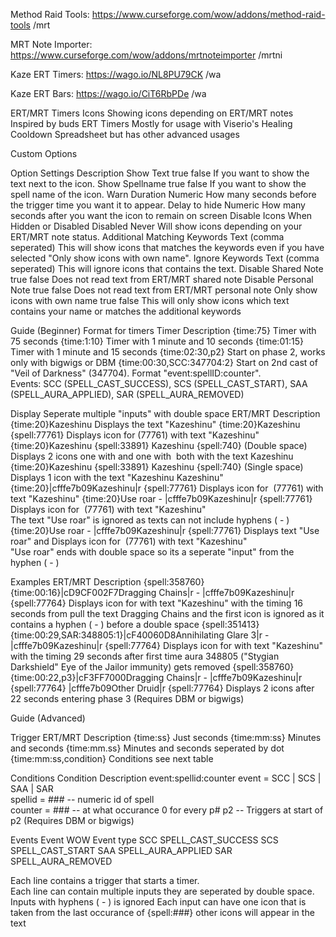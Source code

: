 Method Raid Tools:
https://www.curseforge.com/wow/addons/method-raid-tools
/mrt

MRT Note Importer:
https://www.curseforge.com/wow/addons/mrtnoteimporter
/mrtni

Kaze ERT Timers:
https://wago.io/NL8PU79CK
/wa

Kaze ERT Bars:
https://wago.io/CiT6RbPDe
/wa

ERT/MRT Timers Icons
Showing icons depending on ERT/MRT notes
Inspired by buds ERT Timers
Mostly for usage with Viserio's Healing Cooldown Spreadsheet but has other advanced usages


Custom Options

Option
Settings
Description
Show Text	true
false	If you want to show the text next to the icon.
Show Spellname	true
false	If you want to show the spell name of the icon.
Warn Duration	Numeric	How many seconds before the trigger time you want it to appear.
Delay to hide	Numeric	How many seconds after you want the icon to remain on screen
Disable Icons When	Hidden or Disabled
Disabled
Never	Will show icons depending on your ERT/MRT note status.
Additional Matching Keywords	Text (comma seperated)	 This will show icons that matches the keywords even if you have selected "Only show icons with own name".
Ignore Keywords	Text (comma seperated)	This will ignore icons that contains the text.
Disable Shared Note	true
false	Does not read text from ERT/MRT shared note
Disable Personal Note
true
false	Does not read text from ERT/MRT personal note
Only show icons with own name	true
false	This will only show icons which text contains your name or matches the additional keywords



Guide (Beginner)
Format for timers
Timer
Description
{time:75}	 Timer with 75 seconds
{time:1:10}	 Timer with 1 minute and 10 seconds
{time:01:15}	 Timer with 1 minute and 15 seconds
{time:02:30,p2}	 Start on phase 2, works only with bigwigs or DBM
{time:00:30,SCC:347704:2}	 Start on 2nd cast of "Veil of Darkness" (347704). Format "event:spellID:counter".  
Events: SCC (SPELL_CAST_SUCCESS), SCS (SPELL_CAST_START), SAA (SPELL_AURA_APPLIED), SAR (SPELL_AURA_REMOVED)


Display
Seperate multiple "inputs" with double space
ERT/MRT
Description
{time:20}Kazeshinu	 Displays the text "Kazeshinu"
{time:20}Kazeshinu {spell:77761}	 Displays icon for  (77761) with text "Kazeshinu"
{time:20}Kazeshinu {spell:33891}  Kazeshinu {spell:740}	 (Double space) Displays 2 icons one with  and one with ﻿ both with the text Kazeshinu
{time:20}Kazeshinu {spell:33891} Kazeshinu {spell:740}	 (Single space) Displays 1 icon  with the text "Kazeshinu  Kazeshinu"
{time:20}|cfffe7b09Kazeshinu|r {spell:77761}	 Displays icon for ﻿ (77761)﻿ with text "Kazeshinu"
{time:20}Use roar - |cfffe7b09Kazeshinu|r {spell:77761}	 Displays icon for ﻿ (77761)﻿ with text "Kazeshinu"  
The text "Use roar" is ignored as texts can not include hyphens ( - )
{time:20}Use roar  - |cfffe7b09Kazeshinu|r {spell:77761}	 Displays text "Use roar" and Displays icon for ﻿ (77761)﻿ with text "Kazeshinu"  
"Use roar" ends with double space so its a seperate "input" from the hyphen ( - )



Examples
ERT/MRT
Description
{spell:358760} {time:00:16}|cD9CF002F7Dragging Chains|r - |cfffe7b09Kazeshinu|r {spell:77764}  	 Displays icon for  with text "Kazeshinu" with the timing 16 seconds from pull the text Dragging Chains and the first icon is ignored as it contains a hyphen ( - ) before a double space
{spell:351413} {time:00:29,SAR:348805:1}|cF40060D8Annihilating Glare 3|r - |cfffe7b09Kazeshinu|r {spell:77764}  	 Displays icon for  with text "Kazeshinu" with the timing 29 seconds after first time aura 348805 ("Stygian Darkshield" Eye of the Jailor immunity) gets removed
{spell:358760} {time:00:22,p3}|cF3FF7000Dragging Chains|r - |cfffe7b09Kazeshinu|r {spell:77764}  |cfffe7b09Other Druid|r {spell:77764}  	 Displays 2  icons after 22 seconds entering phase 3 (Requires DBM or bigwigs)


Guide (Advanced)

Trigger
ERT/MRT
Description
{time:ss}	 Just seconds
{time:mm:ss}	 Minutes and seconds
{time:mm.ss}	 Minutes and seconds seperated by dot
{time:mm:ss,condition}	 Conditions see next table



Conditions
Condition
Description
event:spellid:counter	 event = SCC | SCS | SAA | SAR  
spellid = ###  -- numeric id of spell  
counter = ### -- at what occurance 0 for every
p#	 p2 -- Triggers at start of p2 (Requires DBM or bigwigs)


Events
Event
WOW Event type
SCC	SPELL_CAST_SUCCESS
SCS	SPELL_CAST_START
SAA	SPELL_AURA_APPLIED
SAR	SPELL_AURA_REMOVED


Each line contains a trigger that starts a timer.  
Each line can contain multiple inputs they are seperated by double space.
Inputs with hyphens ( - ) is ignored
Each input can have one icon that is taken from the last occurance of {spell:###} other icons will appear in the text









